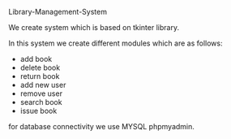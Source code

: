 Library-Management-System

We create system which is based on tkinter library.

In this system we create different modules which are as follows:
- add book
- delete book
- return book
- add new user
- remove user
- search book
- issue book

for database connectivity we use MYSQL phpmyadmin.
